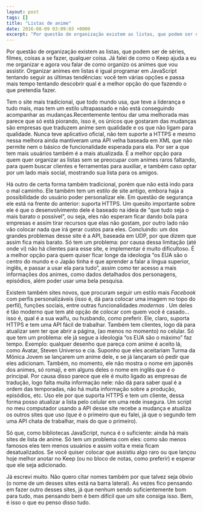 ```yaml
---
layout: post
tags: []
title: "Listas de anime"
date: 2016-08-09 03:09:03 +0000
excerpt: "Por questão de organização existem as listas, que podem ser de séries, filmes, coisas a se fazer, qualquer coisa. Já falei de como o Keep..."
---
```


Por questão de organização existem as listas, que podem ser de séries, filmes, coisas a se fazer, qualquer coisa. Já falei de como o Keep ajuda a eu me organizar e agora vou falar de como organizo os animes que vou assistir. Organizar animes em listas é igual programar em JavaScript tentando seguir as últimas tendências: você tem várias opções e passa mais tempo tentando descobrir qual é a melhor opção do que fazendo o que pretendia fazer.

Tem o site mais tradicional, que todo mundo usa, que teve a liderança e tudo mais, mas tem um estilo ultrapassado e não está conseguindo acompanhar as mudanças.Recentemente tentou dar uma melhorada mas parece que só está piorando, isso é, os únicos que gostaram das mudanças são empresas que traduzem anime sem qualidade e os que não ligam para qualidade. Nunca teve aplicativo oficial, não tem suporte a HTTPS e mesmo nessa melhora ainda mantiveram uma API velha baseada em XML que não permite nem o básico de funcionalidade esperada para ela. Por ser a que tem mais usuários também é a mais atualizada. É a melhor opção para quem quer organizar as listas sem se preocupar com animes raros faltando, para quem buscar clientes e ferramentas para auxiliar, e também caso optar por um lado mais social, mostrando sua lista para os amigos.

Há outro de certa forma também tradicional, porém que não está indo para o mal caminho. Ele também tem um estilo de site antigo, embora haja a possibilidade do usuário poder personalizar ele. Em questão de segurança ele está na frente do anterior: suporta HTTPS. Um quesito importante sobre ele é que o desenvolvimento dele é baseado na ideia de "que tudo seja o mais barato o possível", ou seja, eles não esperam ficar dando bola para empresas e assim tirar recursos que elas não gostam, por outro lado não vão colocar nada que irá gerar custos para eles. Concluindo: um dos grandes problemas desse site é a API, baseada em UDP, por que dizem que assim fica mais barato. Só tem um problema: por causa dessa limitação (até onde vi) não há clientes para esse site, e implementar é muito dificultoso. É a melhor opção para quem quiser ficar longe da ideologia “os EUA são o centro do mundo e o Japão tinha é que aprender a falar a língua superior, inglês, e passar a usar ela para tudo”, assim como ter acesso a mais informações dos animes, como dados detalhados dos personagens, episódios, além poder usar uma bela pesquisa.

Existem também sites novos, que procuram seguir um estilo mais *Facebook* com perfis personalizáveis (isso é, dá para colocar uma imagem no topo do perfil), funções sociais, entre outras funcionalidades *modernas* . Um deles é tão moderno que tem até opção de colocar com quem você é casado… isso é, qual é a sua waifu, ou husbando, como preferir. Ele, claro, suporta HTTPS e tem uma API fácil de trabalhar. Também tem clientes, logo dá para atualizar sem ter que abrir a página, (ao menos no momento) no celular. Só que tem um problema: ele já segue a ideologia “os EUA são o máximo” faz tempo. Exemplo: qualquer desenho que pareça com anime é aceito lá, como Avatar, Steven Universo e cia. Suponho que eles aceitariam Turma da Mônica Jovem se lançarem um anime dele, e se já lançaram só pedir que eles adicionam. Também, no momento, ele não mostra o nome em japonês dos animes, só romaji, e em alguns deles o nome em inglês que é o principal. Por causa disso parece que ele é muito ligado as empresas de tradução, logo falta muita informação nele: não dá para saber qual é a ordem das temporadas, não há muita informação sobre a produção, episódios, etc. Uso ele por que suporta HTTPS e tem um cliente, dessa forma posso atualizar a lista pelo celular em uma rede insegura. Um script no meu computador usando a API desse site recebe a mudança e atualiza os outros sites que uso (que é o primeiro que eu falei, já que o segundo tem uma API chata de trabalhar, mais do que o primeiro).

Só que, como bibliotecas JavaScript, nunca é o suficiente: ainda há mais sites de lista de anime. Só tem um problema com eles: como são menos famosos eles tem menos usuários e assim volta e meia ficam desatualizados. Se você quiser colocar que assistiu algo raro ou que lançou hoje melhor anotar no Keep (ou no bloco de notas, como preferir) e esperar que ele seja adicionado.

Já escrevi muito. Não quero citar nomes também por que talvez seja óbvio (o nome de um desses sites está na barra lateral). As vezes fico pensando em fazer outro desses sites, já que nenhum sendo suficientemente bom para tudo, mas pensando bem é bem difícil que um site consiga isso. Bem, é isso o que eu penso disso tudo.